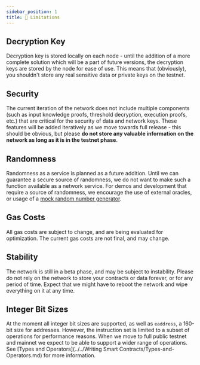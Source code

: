 ```yaml
---
sidebar_position: 1
title: 🛑 Limitations
---
```


## Decryption Key

Decryption key is stored locally on each node - until the addition of a more complete solution which will be a part of 
future versions, the decryption keys are stored by the node for ease of use. This means that (obviously), you shouldn't store any 
real sensitive data or private keys on the testnet. 

## Security

The current iteration of the network does not include multiple components (such as input knowledge proofs, threshold decryption, execution proofs, etc.) that are critical for the security of data and network keys.
These features will be added iteratively as we move towards full release - this should be obvious, but please **do not store any valuable information on the network as long as it is in the testnet phase**.

## Randomness

Randomness as a service is planned as a future addition. Until we can guarantee a secure source of randomness, we do not 
want to make such a function available as a network service. For demos and development that require a source of randomness, we encourage 
the use of external oracles, or usage of a [mock random number generator](../../Writing%20Smart%20Contracts/Useful-Tips.md#randomness).

## Gas Costs

All gas costs are subject to change, and are being evaluated for optimization. The current gas costs are not final, and may change.

## Stability

The network is still in a beta phase, and may be subject to instability. Please do not rely on the network to store your contracts or data forever, or for any period of time.
Expect that we might have to reboot the network and wipe everything on it at any time.

## Integer Bit Sizes

At the moment all integer bit sizes are supported, as well as `eaddress`, a 160-bit size for addresses. However, the instruction set is limited to a subset of operations for performance reasons.
When we move to full public testnet and mainnet we expect to be able to support a wider range of operations. See [Types and Operators](../../Writing Smart Contracts/Types-and-Operators.md) for more information.